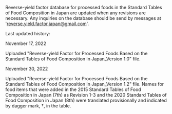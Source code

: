 Reverse-yield factor database for processed foods in the Standard Tables of Food Composition in Japan are updated when any revisions are necessary. Any inquiries on the database should be send by messages at 'reverse.yield.factor.japan@gmail.com'.



Last updated history:

November 17, 2022

Uploaded "Reverse-yield Factor for Processed Foods Based on the Standard Tables of Food Composition in Japan_Version 1.0" file.



November 30, 2022

Uploaded "Reverse-yield Factor for Processed Foods Based on the Standard Tables of Food Composition in Japan_Version 1.2" file. Names for food items that were added in the 2015 Standard Tables of Food Composition in Japan (7th) as Revision 1-3 and the 2020 Standard Tables of Food Composition in Japan (8th) were translated provisionally and indicated by dagger mark, †, in the table.
